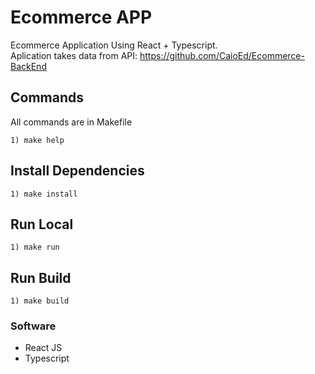 # Ecommerce APP
Ecommerce Application Using React + Typescript.
<br>
Aplication takes data from API: https://github.com/CaioEd/Ecommerce-BackEnd

## Commands ##
All commands are in Makefile
```shell
1) make help
```
## Install Dependencies  ##
```shell
1) make install 
```

## Run Local  ##
```shell
1) make run 
```

## Run Build ##
```shell
1) make build
```

### Software ##
- React JS
- Typescript
